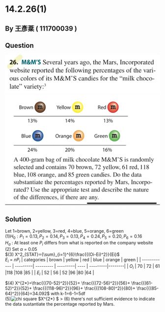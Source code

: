 # 14.2.26(1)

## By 王彥棻 ( 111700039 )

## Question

![image](https://raw.githubusercontent.com/HWTeng-Course/202402-Statistics/main/Images/S__3842223.jpg)
![image](https://raw.githubusercontent.com/HWTeng-Course/202402-Statistics/main/Images/S__3842225.jpg)

## Solution
Let 1=brown, 2=yellow, 3=red, 4=blue, 5=orange, 6=green\
$(1) H_0: P_1=0.13, P_2=0.14, P_3=0.13, P_4=0.24, P_5=0.20, P_6=0.16$\
$H_a$ : At least one $P_i$ differs from what is reported on the company website\
$(2)$ Set $\alpha$ = 0.05\
$(3) X^2_{STAT}={\sum}_{i=1}^{6}\frac{{(Oi-Ei)^2}}{Ei}$\
$E_i$ = $nP_i$
| categories   |  brown   | yellow    | red      | blue | orange   | green  |
| ------------ | ---------| --------- | ---------| ---- | ---------|--------|
| $O_i$        |    70    | 72        | 61       |118   |108       |85      |
| $E_i$        |    52    | 56        | 52       |96    |80        |64      |

$(4) X^{2*}=\frac{{(70-52)^2}}{52}+ \frac{{(72-56)^2}}{56}+ \frac{{(61-52)^2}}{52}+ \frac{{(118-96)^2}}{96}+ \frac{{(108-80)^2}}{80}+ \frac{{(85-64)^2}}{64}=34.092$ with k-1=6-1=5df\
$(5)$![chi square](https://github.com/HWTeng-Course/202402-Statistics/assets/162597746/ae4a4bff-c3e9-493a-8b6e-4844409ec1ef)
$X^{2*} $ > 
(6) there's not sufficient evidence to indicate the data sustantiate the percentage reported  by Mars.
